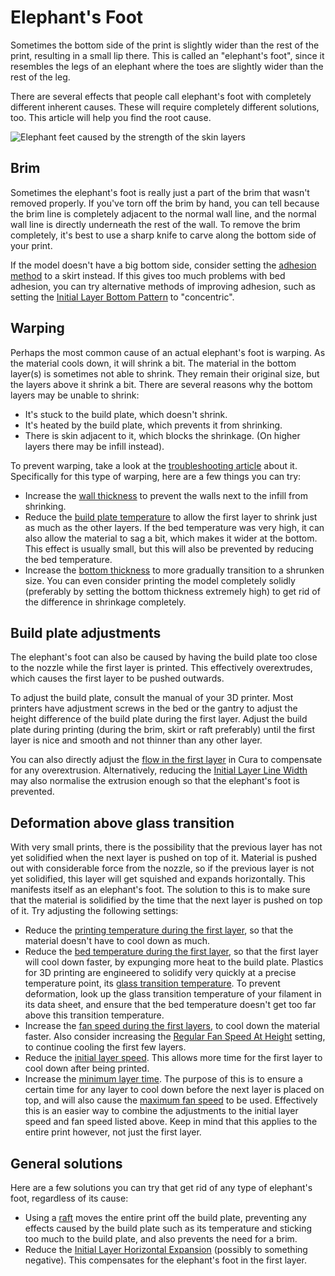Elephant's Foot
====
Sometimes the bottom side of the print is slightly wider than the rest of the print, resulting in a small lip there. This is called an "elephant's foot", since it resembles the legs of an elephant where the toes are slightly wider than the rest of the leg.

There are several effects that people call elephant's foot with completely different inherent causes. These will require completely different solutions, too. This article will help you find the root cause.

![Elephant feet caused by the strength of the skin layers](../images/elephants_foot.jpg)

Brim
----
Sometimes the elephant's foot is really just a part of the brim that wasn't removed properly. If you've torn off the brim by hand, you can tell because the brim line is completely adjacent to the normal wall line, and the normal wall line is directly underneath the rest of the wall. To remove the brim completely, it's best to use a sharp knife to carve along the bottom side of your print.

If the model doesn't have a big bottom side, consider setting the [adhesion method](../platform_adhesion/adhesion_type.md) to a skirt instead. If this gives too much problems with bed adhesion, you can try alternative methods of improving adhesion, such as setting the [Initial Layer Bottom Pattern](../shell/top_bottom_pattern_0.md) to "concentric".

Warping
----
Perhaps the most common cause of an actual elephant's foot is warping. As the material cools down, it will shrink a bit. The material in the bottom layer(s) is sometimes not able to shrink. They remain their original size, but the layers above it shrink a bit. There are several reasons why the bottom layers may be unable to shrink:
* It's stuck to the build plate, which doesn't shrink.
* It's heated by the build plate, which prevents it from shrinking.
* There is skin adjacent to it, which blocks the shrinkage. (On higher layers there may be infill instead).

To prevent warping, take a look at the [troubleshooting article](warping.md) about it. Specifically for this type of warping, here are a few things you can try:
* Increase the [wall thickness](../shell/wall_thickness.md) to prevent the walls next to the infill from shrinking.
* Reduce the [build plate temperature](../material/material_bed_temperature.md) to allow the first layer to shrink just as much as the other layers. If the bed temperature was very high, it can also allow the material to sag a bit, which makes it wider at the bottom. This effect is usually small, but this will also be prevented by reducing the bed temperature.
* Increase the [bottom thickness](../shell/bottom_thickness.md) to more gradually transition to a shrunken size. You can even consider printing the model completely solidly (preferably by setting the bottom thickness extremely high) to get rid of the difference in shrinkage completely.

Build plate adjustments
----
The elephant's foot can also be caused by having the build plate too close to the nozzle while the first layer is printed. This effectively overextrudes, which causes the first layer to be pushed outwards.

To adjust the build plate, consult the manual of your 3D printer. Most printers have adjustment screws in the bed or the gantry to adjust the height difference of the build plate during the first layer. Adjust the build plate during printing (during the brim, skirt or raft preferably) until the first layer is nice and smooth and not thinner than any other layer.

You can also directly adjust the [flow in the first layer](../material/material_flow_layer_0.md) in Cura to compensate for any overextrusion. Alternatively, reducing the [Initial Layer Line Width](../resolution/initial_layer_line_width_factor.md) may also normalise the extrusion enough so that the elephant's foot is prevented.

Deformation above glass transition
----
With very small prints, there is the possibility that the previous layer has not yet solidified when the next layer is pushed on top of it. Material is pushed out with considerable force from the nozzle, so if the previous layer is not yet solidified, this layer will get squished and expands horizontally. This manifests itself as an elephant's foot. The solution to this is to make sure that the material is solidified by the time that the next layer is pushed on top of it. Try adjusting the following settings:

* Reduce the [printing temperature during the first layer](../material/material_print_temperature_layer_0.md), so that the material doesn't have to cool down as much.
* Reduce the [bed temperature during the first layer](../material/material_bed_temperature_layer_0.md), so that the first layer will cool down faster, by expunging more heat to the build plate. Plastics for 3D printing are engineered to solidify very quickly at a precise temperature point, its [glass transition temperature](https://en.wikipedia.org/wiki/Glass_transition#Transition_temperature_Tg). To prevent deformation, look up the glass transition temperature of your filament in its data sheet, and ensure that the bed temperature doesn't get too far above this transition temperature.
* Increase the [fan speed during the first layers](../cooling/cool_fan_speed_0.md), to cool down the material faster. Also consider increasing the [Regular Fan Speed At Height](../cooling/cool_fan_full_at_height.md) setting, to continue cooling the first few layers.
* Reduce the [initial layer speed](../speed/speed_layer_0.md). This allows more time for the first layer to cool down after being printed.
* Increase the [minimum layer time](../cooling/cool_min_layer_time.md). The purpose of this is to ensure a certain time for any layer to cool down before the next layer is placed on top, and will also cause the [maximum fan speed](../cooling/cool_fan_speed_max.md) to be used. Effectively this is an easier way to combine the adjustments to the initial layer speed and fan speed listed above. Keep in mind that this applies to the entire print however, not just the first layer. 

General solutions
----
Here are a few solutions you can try that get rid of any type of elephant's foot, regardless of its cause:
* Using a [raft](../platform_adhesion/adhesion_type.md) moves the entire print off the build plate, preventing any effects caused by the build plate such as its temperature and sticking too much to the build plate, and also prevents the need for a brim.
* Reduce the [Initial Layer Horizontal Expansion](../shell/xy_offset_layer_0.md) (possibly to something negative). This compensates for the elephant's foot in the first layer.